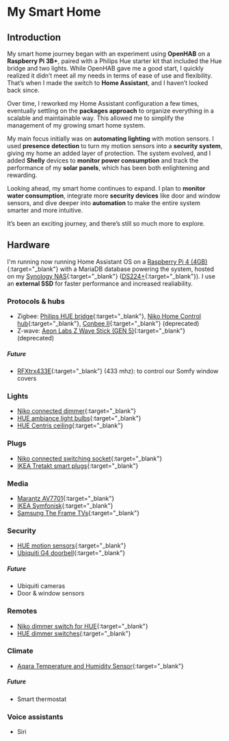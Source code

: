 # My Smart Home

## Introduction

My smart home journey began with an experiment using **OpenHAB** on a **Raspberry Pi 3B+**, paired with a Philips Hue starter kit that included the Hue bridge and two lights. While OpenHAB gave me a good start, I quickly realized it didn’t meet all my needs in terms of ease of use and flexibility. That’s when I made the switch to **Home Assistant**, and I haven’t looked back since.

Over time, I reworked my Home Assistant configuration a few times, eventually settling on the **packages approach** to organize everything in a scalable and maintainable way. This allowed me to simplify the management of my growing smart home system.

My main focus initially was on **automating lighting** with motion sensors. I used **presence detection** to turn my motion sensors into a **security system**, giving my home an added layer of protection. The system evolved, and I added **Shelly** devices to **monitor power consumption** and track the performance of my **solar panels**, which has been both enlightening and rewarding.

Looking ahead, my smart home continues to expand. I plan to **monitor water consumption**, integrate more **security devices** like door and window sensors, and dive deeper into **automation** to make the entire system smarter and more intuitive.

It’s been an exciting journey, and there’s still so much more to explore.

## Hardware
I'm running now running Home Assistant OS on a [Raspberry Pi 4 (4GB)](https://www.raspberrypi.com/products/raspberry-pi-4-model-b/){:target="_blank"} with a MariaDB database powering the system, hosted on my [Synology NAS](http://synology.com/){:target="_blank"} ([DS224+](https://www.synology.com/nl-nl/products/DS224+){:target="_blank"}). I use an **external SSD** for faster performance and increased realiability.

### Protocols & hubs
* Zigbee: [Philips HUE bridge](https://www.philips-hue.com/en-us/p/hue-bridge/046677458478){:target="_blank"}, [Niko Home Control hub](https://www.niko.eu/en/products/niko-home-control/products-for-traditional-wiring/wireless-smart-hub-for-niko-home-control-productmodel-niko-b442b6fb-5274-5114-bc4f-79477a804541){:target="_blank"}, [Conbee II](https://phoscon.de/en/conbee2){:target="_blank"} (deprecated)
* Z-wave: [Aeon Labs Z Wave Stick (GEN 5)](https://aeotec.com/products/aeotec-z-stick-gen5/){:target="_blank"} (deprecated)

##### Future
* [RFXtrx433E](http://www.rfxcom.com/RFXtrx433E-USB-43392MHz-Transceiver/en){:target="_blank"} (433 mhz): to control our Somfy window covers

### Lights
* [Niko connected dimmer](https://www.niko.eu/en/products/niko-home-control/products-for-traditional-wiring/connected-dimmer-3-200-w-2-wire-zigbee-productmodel-niko-e61c5693-2d0c-5be5-8544-461983048049){:target="_blank"}
* [HUE ambiance light bulbs](https://www.philips-hue.com/en-us/p/hue-white-ambiance-a19-e26-smart-bulb-60-w-2-pack/046677548568){:target="_blank"}
* [HUE Centris ceiling](https://www.philips-hue.com/en-us/p/hue-white-and-color-ambiance-centris-2-spot-ceiling-light/046677589493){:target="_blank"}

### Plugs
* [Niko connected switching socket](https://www.niko.eu/en/products/niko-home-control/products-for-traditional-wiring/connected-switching-socket-outlet-with-pin-earthing-and-shutters-zigbee-productmodel-niko-aa84a653-36c4-55de-b6d1-d2ddfc6326dc){:target="_blank"}
* [IKEA Tretakt smart plugs](https://www.ikea.com/us/en/p/tretakt-plug-smart-40556511/){:target="_blank"}

### Media
* [Marantz AV7701](https://www.marantz.com/en-us/product/archive-av-separates/av7701/810003.html){:target="_blank"}
* [IKEA Symfonisk](https://www.sonos.com/en-us/symfonisk-by-sonos-and-ikea){:target="_blank"}
* [Samsung The Frame TVs](https://www.samsung.com/us/tvs/the-frame/highlights/){:target="_blank"}

### Security
* [HUE motion sensors](https://www.philips-hue.com/en-us/p/hue-motion-sensor/046677570972#overview){:target="_blank"}
* [Ubiquiti G4 doorbell](https://techspecs.ui.com/unifi/cameras-nvrs/uvc-g4-doorbell){:target="_blank"}

##### Future
* Ubiquiti cameras
* Door & window sensors

### Remotes
* [Niko dimmer switch for HUE](https://www.niko.eu/en/article/122-91004){:target="_blank"}
* [HUE dimmer switches](https://www.philips-hue.com/en-us/p/hue-dimmer-switch-latest-model/046677562779){:target="_blank"}

### Climate
* [Aqara Temperature and Humidity Sensor](https://www.aqara.com/en/product/temperature-humidity-sensor/){:target="_blank"}

##### Future
* Smart thermostat

### Voice assistants
* Siri